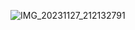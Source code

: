 ![IMG_20231127_212132791](https://github.com/JaredD-SWENG/Adjustable_Proximity_Alert_System/assets/76745335/2389f0d0-5022-4957-8692-06fc99bb0008)
